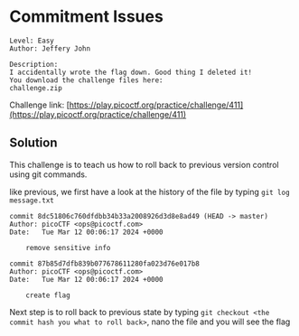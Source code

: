 # Commitment Issues

```
Level: Easy
Author: Jeffery John

Description:
I accidentally wrote the flag down. Good thing I deleted it!
You download the challenge files here:
challenge.zip
```
Challenge link: [https://play.picoctf.org/practice/challenge/411](https://play.picoctf.org/practice/challenge/411)

## Solution

This challenge is to teach us how to roll back to previous version control using git commands. 

like previous, we first have a look at the history of the file by typing `git log message.txt`

```
commit 8dc51806c760dfdbb34b33a2008926d3d8e8ad49 (HEAD -> master)
Author: picoCTF <ops@picoctf.com>
Date:   Tue Mar 12 00:06:17 2024 +0000

    remove sensitive info

commit 87b85d7dfb839b077678611280fa023d76e017b8
Author: picoCTF <ops@picoctf.com>
Date:   Tue Mar 12 00:06:17 2024 +0000

    create flag
```

Next step is to roll back to previous state by typing `git checkout <the commit hash you what to roll back>`, nano the file and you will see the flag
